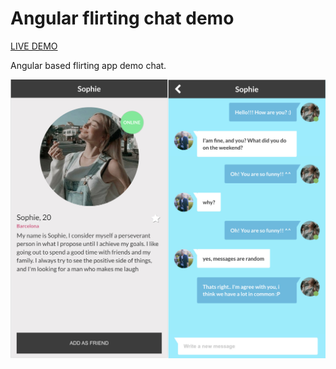 # Angular flirting chat demo

[LIVE DEMO](https://marclopezavila.github.io/flirting-chat-demo)

Angular based flirting app demo chat.

![alt text](./img/preview.jpg)
